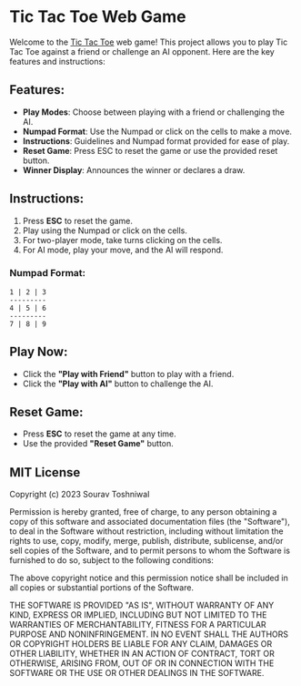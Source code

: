 # Tic Tac Toe Web Game

Welcome to the [Tic Tac Toe](https://sourav459000.github.io/Web-Development-Projects/TicTacToe/) web game! This project allows you to play Tic Tac Toe against a friend or challenge an AI opponent. Here are the key features and instructions:

## Features:

- **Play Modes**: Choose between playing with a friend or challenging the AI.
- **Numpad Format**: Use the Numpad or click on the cells to make a move.
- **Instructions**: Guidelines and Numpad format provided for ease of play.
- **Reset Game**: Press ESC to reset the game or use the provided reset button.
- **Winner Display**: Announces the winner or declares a draw.
  
## Instructions:

1. Press **ESC** to reset the game.
2. Play using the Numpad or click on the cells.
3. For two-player mode, take turns clicking on the cells.
4. For AI mode, play your move, and the AI will respond.

### Numpad Format:

```
1 | 2 | 3
---------
4 | 5 | 6
---------
7 | 8 | 9
```

## Play Now:

- Click the **"Play with Friend"** button to play with a friend.
- Click the **"Play with AI"** button to challenge the AI.

## Reset Game:

- Press **ESC** to reset the game at any time.
- Use the provided **"Reset Game"** button.

## MIT License

Copyright (c) 2023 Sourav Toshniwal

Permission is hereby granted, free of charge, to any person obtaining a copy of this software and associated documentation files (the "Software"), to deal in the Software without restriction, including without limitation the rights to use, copy, modify, merge, publish, distribute, sublicense, and/or sell copies of the Software, and to permit persons to whom the Software is furnished to do so, subject to the following conditions:

The above copyright notice and this permission notice shall be included in all copies or substantial portions of the Software.

THE SOFTWARE IS PROVIDED "AS IS", WITHOUT WARRANTY OF ANY KIND, EXPRESS OR IMPLIED, INCLUDING BUT NOT LIMITED TO THE WARRANTIES OF MERCHANTABILITY, FITNESS FOR A PARTICULAR PURPOSE AND NONINFRINGEMENT. IN NO EVENT SHALL THE AUTHORS OR COPYRIGHT HOLDERS BE LIABLE FOR ANY CLAIM, DAMAGES OR OTHER LIABILITY, WHETHER IN AN ACTION OF CONTRACT, TORT OR OTHERWISE, ARISING FROM, OUT OF OR IN CONNECTION WITH THE SOFTWARE OR THE USE OR OTHER DEALINGS IN THE SOFTWARE.
